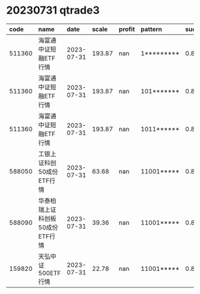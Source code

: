 
# 20230731 qtrade3
 | code | name | date | scale | profit | pattern | success_rate | success_cnt | fund_cnt | 
 | :----- | :----- | :----- | :----- | :----- | :----- | :----- | :----- | :----- | 
 | 511360 | 海富通中证短融ETF行情 | 2023-07-31 | 193.87 | nan | 1********* | 0.8922495274102079 | 472 | 529 | 
 | 511360 | 海富通中证短融ETF行情 | 2023-07-31 | 193.87 | nan | 101******* | 0.8933333333333333 | 67 | 75 | 
 | 511360 | 海富通中证短融ETF行情 | 2023-07-31 | 193.87 | nan | 1011****** | 0.8928571428571429 | 50 | 56 | 
 | 588050 | 工银上证科创50成份ETF行情 | 2023-07-31 | 63.68 | nan | 11001***** | 0.8421052631578947 | 16 | 19 | 
 | 588090 | 华泰柏瑞上证科创板50成份ETF行情 | 2023-07-31 | 39.36 | nan | 11001***** | 0.8421052631578947 | 16 | 19 | 
 | 159820 | 天弘中证500ETF行情 | 2023-07-31 | 22.78 | nan | 11001***** | 0.85 | 17 | 20 | 

